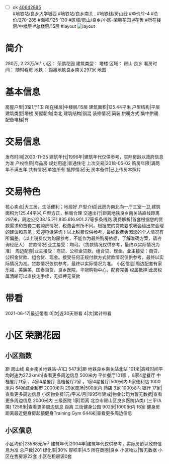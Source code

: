 - [ ] ok [40642895](https://bj.5i5j.com/ershoufang/40642895.html)  
 #地铁站/良乡大学城西 #地铁站/良乡南关 ,  #地铁线/房山线
#单价/2-4 #总价/270-285 #面积/125-130   #区域/房山/良乡/小区-荣鹏花园 #在售 #所在楼层/中楼层 #总楼层/15层 #layout 
![layout](http://image16.5i5j.com/erp/house/4064/40642895/huxing/haehhlaf0608c501.jpg_P5.jpg) 
# 简介 
 280万,  2.23万/m² 
小区： 荣鹏花园
建筑类型： 塔楼
区域： 房山 良乡
看房时间： 随时看房
地铁： 距离地铁良乡南关297米 地图
# 基本信息 
 房屋户型|3室1厅1卫
所在楼层|中楼层/15层
建筑面积|125.44平米
户型结构|平层
建筑类型|塔楼
房屋朝向|南北
建筑结构|钢混
装修情况|简装
供暖方式|集中供暖
配备电梯|有
# 交易信息 
 发布时间|2020-11-25
建筑年代|1996年|建筑年代仅供参考，实际房龄以政府信息为准
产权性质|商品房
规划用途|普通住宅
上次交易|2018-05-02
购房年限|满两年不满五年
共有情况|单独所有
抵押情况|无
房本备件|已上传房本照片
# 交易特色 
 核心卖点|大三居，生活便利；地段好
户型介绍|此房为南北向一厅三室一卫,建筑面积为125.44平米,户型方正，格局合理
交通出行|距离地铁良乡南关站直线距离297米，周边公交38.15.环1.835.616.901.27等多条线路
税费解析|首套根据您的贷款需求和首套二套购房情况，税费会有所不同。根据您的贷款要求我会给出您合理的建议和意见；欢迎电话咨询！以上税费仅供参考，最终税费会因您的个人情况有所偏差。（以上税费仅为购房参考，不能作为最终购房依据，了解准确方案，请咨询经纪人）
贷款情况|业主接受：均可。（贷款情况仅供参考，最终以实际情况为准）
周边配套|业主接受：商贷、公积金贷款、组合贷、现金。业主接受：商贷、公积金贷款、组合贷、现金。接受任何正规付款方式贷款情况仅供参考，最终以实际情况为准。贷款情况仅供参考，最终以实际情况为准。
小区信息|周边配套有家乐福，美廉美，国泰百货，良乡医院，华冠购物中心，配套完善
权属抵押|此房权属清晰可以直接走手续，无抵押无贷款
# 带看 
 2021-06-17|最近带看	 0|次|近30天带看	 4|次|累计带看
# 小区 荣鹏花园
## 小区指数 
 距 房山线 良乡南关地铁站-A1口 547米|距 地铁良乡南关站北站 101米|高峰时间平均时速为27.2km/h|查看更多周边信息
500米内 平价餐厅101家 ，8家4星餐厅
中档餐厅11家 ，4家4星餐厅
高档餐厅2家 ，1家4星餐厅|500米内 9家便利店
1000米内 64家综合超市
2000米内 29家商场|500米内 药店 3家
1000米内 银行 17家|查看更多周边信息
小区物业费1元/平米/月|1995年建成|物业公司为暂无数据|查看更多周边信息
2000米内 三级医院 1家|距离 北京市房山区良乡医院(A类) (三甲/A类) 1256米|查看更多周边信息
距离 三街健身公园 902米|1000米内 16家 健身房
距离最近健身房起猿健身Training Gym 644米|查看更多周边信息
## 小区信息 
 小区均价|23588元/m²
建筑年代|2004年|建筑年代仅供参考，实际房龄以政府信息为准
总户数|201
绿化率|30%
容积率|4.5
所在商圈|良乡
小区物业|暂无数据
小区在售房源22套
小区在租房源0套
